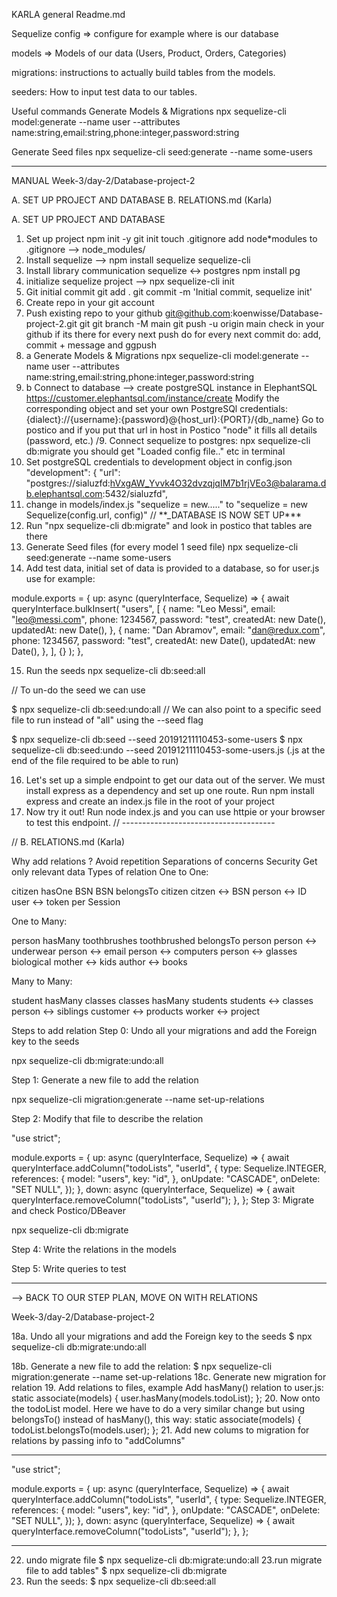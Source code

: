 KARLA general Readme.md

Sequelize
config => configure for example where is our database

models => Models of our data (Users, Product, Orders, Categories)

migrations: instructions to actually build tables from the models.

seeders: How to input test data to our tables.

Useful commands
Generate Models & Migrations
npx sequelize-cli model:generate --name user --attributes name:string,email:string,phone:integer,password:string

Generate Seed files
npx sequelize-cli seed:generate --name some-users

---

MANUAL Week-3/day-2/Database-project-2

A. SET UP PROJECT AND DATABASE
B. RELATIONS.md (Karla)

A. SET UP PROJECT AND DATABASE

1. Set up project
   npm init -y
   git init
   touch .gitignore
   add node\*modules to .gitignore --> node_modules/
2. Install sequelize --> npm install sequelize sequelize-cli
3. Install library communication sequelize <-> postgres
   npm install pg
4. initialize sequelize project --> npx sequelize-cli init
5. Git initial commit
   git add .
   git commit -m 'Initial commit, sequelize init'
6. Create repo in your git account
7. Push existing repo to your github
   git@github.com:koenwisse/Database-project-2.git
   git git branch -M main
   git push -u origin main
   check in your github if its there
   for every next push do
   for every next commit do: add, commit + message and ggpush
8. a Generate Models & Migrations
   npx sequelize-cli model:generate --name user --attributes name:string,email:string,phone:integer,password:string
9. b Connect to database -->
   create postgreSQL instance in ElephantSQL https://customer.elephantsql.com/instance/create
   Modify the corresponding object and set your own PostgreSQl credentials: {dialect}://{username}:{password}@{host_url}:{PORT}/{db_name}
   Go to postico and if you put that url in host in Postico "node" it fills all details (password, etc.)
   /9. Connect sequelize to postgres: npx sequelize-cli db:migrate
   you should get "Loaded config file.." etc in terminal
10. Set postgreSQL credentials to development object in config.json
    "development": {
    "url": "postgres://sialuzfd:hVxgAW_Yvvk4O32dvzqjqIM7b1rjVEo3@balarama.db.elephantsql.com:5432/sialuzfd",
11. change in models/index.js "sequelize = new....." to "sequelize = new Sequelize(config.url, config)"
    // \*\*\_DATABASE IS NOW SET UP\*\*\*
12. Run "npx sequelize-cli db:migrate" and look in postico that tables are there
13. Generate Seed files (for every model 1 seed file)
    npx sequelize-cli seed:generate --name some-users
14. Add test data, initial set of data is provided to a database, so for user.js use for example:

module.exports = {
up: async (queryInterface, Sequelize) => {
await queryInterface.bulkInsert(
"users",
[
{
name: "Leo Messi",
email: "leo@messi.com",
phone: 1234567,
password: "test",
createdAt: new Date(),
updatedAt: new Date(),
},
{
name: "Dan Abramov",
email: "dan@redux.com",
phone: 1234567,
password: "test",
createdAt: new Date(),
updatedAt: new Date(),
},
],
{}
);
},

15. Run the seeds
    npx sequelize-cli db:seed:all

// To un-do the seed we can use

$ npx sequelize-cli db:seed:undo:all
// We can also point to a specific seed file to run instead of "all" using the --seed flag

$ npx sequelize-cli db:seed --seed 20191211110453-some-users
$ npx sequelize-cli db:seed:undo --seed 20191211110453-some-users.js (.js at the end of the file required to be able to run)

16. Let's set up a simple endpoint to get our data out of the server. We must install express as a dependency and set up one route. Run npm install express and create an index.js file in the root of your project
17. Now try it out! Run node index.js and you can use httpie or your browser to test this endpoint.
    // --------------------------------------

// B. RELATIONS.md (Karla)

Why add relations ?
Avoid repetition
Separations of concerns
Security
Get only relevant data
Types of relation
One to One:

citizen hasOne BSN
BSN belongsTo citizen
citzen <-> BSN person <-> ID user <-> token per Session

One to Many:

person hasMany toothbrushes
toothbrushed belongsTo person
person <-> underwear person <-> email person <-> computers person <-> glasses biological mother <-> kids author <-> books

Many to Many:

student hasMany classes
classes hasMany students
students <-> classes person <-> siblings customer <-> products worker <-> project

Steps to add relation
Step 0: Undo all your migrations and add the Foreign key to the seeds

npx sequelize-cli db:migrate:undo:all

Step 1: Generate a new file to add the relation

npx sequelize-cli migration:generate --name set-up-relations

Step 2: Modify that file to describe the relation

"use strict";

module.exports = {
up: async (queryInterface, Sequelize) => {
await queryInterface.addColumn("todoLists", "userId", {
type: Sequelize.INTEGER,
references: {
model: "users",
key: "id",
},
onUpdate: "CASCADE",
onDelete: "SET NULL",
});
},
down: async (queryInterface, Sequelize) => {
await queryInterface.removeColumn("todoLists", "userId");
},
};
Step 3: Migrate and check Postico/DBeaver

npx sequelize-cli db:migrate

Step 4: Write the relations in the models

Step 5: Write queries to test

---

--> BACK TO OUR STEP PLAN, MOVE ON WITH RELATIONS

Week-3/day-2/Database-project-2

18a. Undo all your migrations and add the Foreign key to the seeds
$ npx sequelize-cli db:migrate:undo:all

18b. Generate a new file to add the relation:
$ npx sequelize-cli migration:generate --name set-up-relations
18c. Generate new migration for relation 19. Add relations to files, example
Add hasMany() relation to user.js:
static associate(models) {
user.hasMany(models.todoList);
}; 20. Now onto the todoList model. Here we have to do a very similar change but using belongsTo() instead of hasMany(), this way:
static associate(models) {
todoList.belongsTo(models.user);
}; 21. Add new colums to migration for relations by passing info to "addColumns"

---

"use strict";

module.exports = {
up: async (queryInterface, Sequelize) => {
await queryInterface.addColumn("todoLists", "userId", {
type: Sequelize.INTEGER,
references: {
model: "users",
key: "id",
},
onUpdate: "CASCADE",
onDelete: "SET NULL",
});
},
down: async (queryInterface, Sequelize) => {
await queryInterface.removeColumn("todoLists", "userId");
},
};

---

22. undo migrate file
    $ npx sequelize-cli db:migrate:undo:all
    23.run migrate file to add tables"
    $ npx sequelize-cli db:migrate
23. Run the seeds:
    $ npx sequelize-cli db:seed:all
